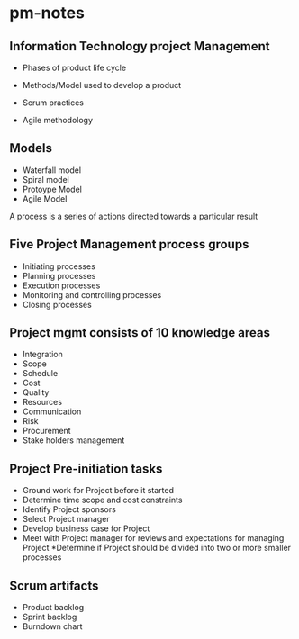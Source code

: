 # pm-notes

## Information Technology  project Management 

* Phases of product life cycle

* Methods/Model used to develop a product 

* Scrum practices

* Agile methodology

## Models 

* Waterfall model
* Spiral model
* Protoype Model
* Agile Model

A process is a series of actions directed towards a particular result

## Five Project Management process groups
* Initiating processes
* Planning processes
* Execution processes
* Monitoring and controlling processes
* Closing processes


## Project mgmt consists of 10 knowledge areas
* Integration
* Scope
* Schedule
* Cost
* Quality
* Resources
* Communication
* Risk
* Procurement
* Stake holders management

## Project Pre-initiation tasks
* Ground work for Project before it started
* Determine time scope and cost constraints
* Identify Project sponsors
* Select Project manager
* Develop business case for Project
* Meet with Project manager for reviews and expectations for managing Project
*Determine if Project should be divided into two or more smaller processes


## Scrum artifacts
* Product backlog
* Sprint backlog
* Burndown chart
